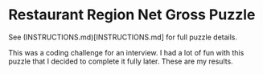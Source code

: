# Restaurant Region Net Gross Puzzle

See (INSTRUCTIONS.md)[INSTRUCTIONS.md] for full puzzle details.

This was a coding challenge for an interview. I had a lot of fun with this puzzle that I decided to complete it fully later. These are my results.
